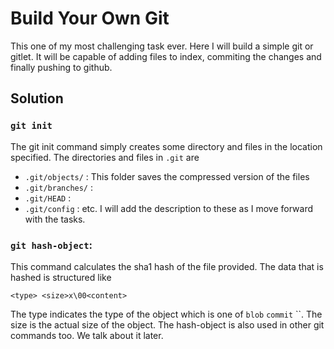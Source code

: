 # Build Your Own Git
This one of my most challenging task ever. Here I will build a simple git or gitlet. It will be capable of adding files to index, commiting the changes and finally pushing to github. 

## Solution

### `git init`
The git init command simply creates some directory and files in the location specified. The directories and files in `.git` are
- `.git/objects/` : This folder saves the compressed version of the files
- `.git/branches/` :
- `.git/HEAD` : 
- `.git/config` :
etc. I will add the description to these as I move forward with the tasks.

### `git hash-object`: 
This command calculates the sha1 hash of the file provided. The data that is hashed is structured like 

```
<type> <size>x\00<content>
```
The type indicates the type of the object which is one of `blob` `commit` ``. The size is the actual size of the object. The hash-object is also used in other git commands too. We talk about it later. 